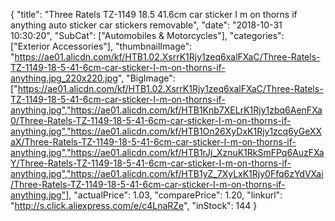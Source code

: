 {
	"title": "Three Ratels TZ-1149 18.5 41.6cm car sticker I m on thorns if anything auto sticker car stickers removable",
	"date": "2018-10-31 10:30:20",
	"SubCat": ["Automobiles & Motorcycles"],
	"categories": ["Exterior Accessories"],
	"thumbnailImage": "https://ae01.alicdn.com/kf/HTB1.02.XsrrK1Rjy1zeq6xalFXaC/Three-Ratels-TZ-1149-18-5-41-6cm-car-sticker-I-m-on-thorns-if-anything.jpg_220x220.jpg",
	"BigImage": ["https://ae01.alicdn.com/kf/HTB1.02.XsrrK1Rjy1zeq6xalFXaC/Three-Ratels-TZ-1149-18-5-41-6cm-car-sticker-I-m-on-thorns-if-anything.jpg","https://ae01.alicdn.com/kf/HTB1Knb7XELrK1Rjy1zbq6AenFXa0/Three-Ratels-TZ-1149-18-5-41-6cm-car-sticker-I-m-on-thorns-if-anything.jpg","https://ae01.alicdn.com/kf/HTB1On26XyDxK1Rjy1zcq6yGeXXaX/Three-Ratels-TZ-1149-18-5-41-6cm-car-sticker-I-m-on-thorns-if-anything.jpg","https://ae01.alicdn.com/kf/HTB1rJj_XznuK1RkSmFPq6AuzFXaY/Three-Ratels-TZ-1149-18-5-41-6cm-car-sticker-I-m-on-thorns-if-anything.jpg","https://ae01.alicdn.com/kf/HTB1yZ_7XyLxK1Rjy0Ffq6zYdVXai/Three-Ratels-TZ-1149-18-5-41-6cm-car-sticker-I-m-on-thorns-if-anything.jpg"],
	"actualPrice": 1.03,
	"comparePrice": 1.20,
	"linkurl": "http://s.click.aliexpress.com/e/c4LnaRZe",
	"inStock": 144
}
